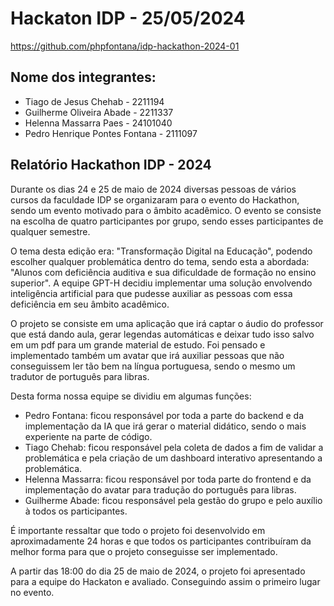 # Hackaton IDP - 25/05/2024

https://github.com/phpfontana/idp-hackathon-2024-01

## Nome dos integrantes:
- Tiago de Jesus Chehab - 2211194
- Guilherme Oliveira Abade - 2211337
- Helenna Massarra Paes - 24101040
- Pedro Henrique Pontes Fontana - 2111097

## Relatório Hackathon IDP - 2024
Durante os dias 24 e 25 de maio de 2024 diversas pessoas de vários cursos da faculdade IDP se organizaram para o evento do Hackathon, sendo um evento motivado para o âmbito acadêmico. O evento se consiste na escolha de quatro participantes por grupo, sendo esses participantes de qualquer semestre.

O tema desta edição era: "Transformação Digital na Educação", podendo escolher qualquer problemática dentro do tema, sendo esta a abordada: "Alunos com deficiência auditiva e sua dificuldade de formação no ensino superior". A equipe GPT-H decidiu implementar uma solução envolvendo inteligência artificial para que pudesse auxiliar as pessoas com essa deficiência em seu âmbito acadêmico.

O projeto se consiste em uma aplicação que irá captar o áudio do professor que está dando aula, gerar legendas automáticas e deixar tudo isso salvo em um pdf para um grande material de estudo. Foi pensado e implementado também um avatar que irá auxiliar pessoas que não conseguissem ler tão bem na língua portuguesa, sendo o mesmo um tradutor de português para libras.

Desta forma nossa equipe se dividiu em algumas funções:

- Pedro Fontana: ficou responsável por toda a parte do backend e da implementação da IA que irá gerar o material didático, sendo o mais experiente na parte de código.
- Tiago Chehab: ficou responsável pela coleta de dados a fim de validar a problemática e pela criação de um dashboard interativo apresentando a problemática.
- Helenna Massarra: ficou responsável por toda parte do frontend e da implementação do avatar para tradução do português para libras.
- Guilherme Abade: ficou responsável pela gestão do grupo e pelo auxílio à todos os participantes.

É importante ressaltar que todo o projeto foi desenvolvido em aproximadamente 24 horas e que todos os participantes contribuíram da melhor forma para que o projeto conseguisse ser implementado. 

A partir das 18:00 do dia 25 de maio de 2024, o projeto foi apresentado para a equipe do Hackaton e avaliado. Conseguindo assim o primeiro lugar no evento.
